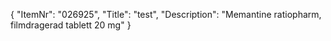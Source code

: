 {
  "ItemNr": "026925",
  "Title": "test",
  "Description": "Memantine ratiopharm, filmdragerad tablett 20 mg"
}